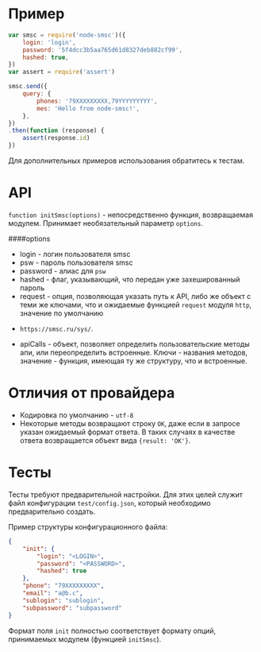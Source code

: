 Пример
======

```javascript
var smsc = require('node-smsc')({
    login: 'login',
    password: '5f4dcc3b5aa765d61d8327deb882cf99',
    hashed: true,
})
var assert = require('assert')

smsc.send({
    query: {
        phones: '79XXXXXXXXX,79YYYYYYYYY',
        mes: 'Hello from node-smsc!',
    },
})
.then(function (response) {
    assert(response.id)
})
```

Для дополнительных примеров использования обратитесь к тестам.

API
===

`function initSmsc(options)` - непосредственно функция, возвращаемая модулем.
Принимает необязательный параметр `options`.

####options

* login - логин пользователя smsc
* psw - пароль пользователя smsc
* password - алиас для `psw`
* hashed - флаг, указывающий, что передан уже захешированный пароль
* request - опция, позволяющая указать путь к API, либо же объект с теми же
ключами, что и ожидаемые функцией `request` модуля `http`, значение по умолчанию
 - `https://smsc.ru/sys/`.
* apiCalls - объект, позволяет определить пользовательские методы апи, или
переопределить встроенные. Ключи - названия методов, значение - функция,
имеющая ту же структуру, что и встроенные.

Отличия от провайдера
=====================

* Кодировка по умолчанию - `utf-8`
* Некоторые методы возвращают строку `OK`, даже если в запросе указан ожидаемый
формат ответа. В таких случаях в качестве ответа возвращается объект вида
`{result: 'OK'}`.

Тесты
=====

Тесты требуют предварительной настройки. Для этих целей служит файл конфигурации
`test/config.json`, который необходимо предварительно создать.

Пример структуры конфигурационного файла:

```json
{
    "init": {
        "login": "<LOGIN>",
        "password": "<PASSWORD>",
        "hashed": true
    },
    "phone": "79XXXXXXXXX",
    "email": "a@b.c",
    "sublogin": "sublogin",
    "subpassword": "subpassword"
}
```
Формат поля `init` полностью соответствует формату опций, принимаемых модулем
(функцией `initSmsc`).
